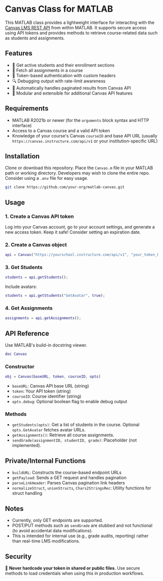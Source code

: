# Canvas Class for MATLAB

This MATLAB class provides a lightweight interface for interacting with the [Canvas LMS REST API](https://canvas.instructure.com/doc/api/) from within MATLAB. It supports secure access using API tokens and provides methods to retrieve course-related data such as students and assignments.

## Features

- 🧾 Get active students and their enrollment sections
- 📝 Fetch all assignments in a course
- 🔐 Token-based authentication with custom headers
- 🔍 Debugging output with rate-limit awareness
- 📡 Automatically handles paginated results from Canvas API
- 👷 Modular and extensible for additional Canvas API features

## Requirements

- MATLAB R2021b or newer (for the `arguments` block syntax and HTTP interface)
- Access to a Canvas course and a valid API token
- Knowledge of your course's Canvas `courseID` and base API URL (usually `https://canvas.instructure.com/api/v1` or your institution-specific URL)

## Installation

Clone or download this repository. Place the `Canvas.m` file in your MATLAB path or working directory.
Developers may wish to clone the entire repo. Consider using a `.env` file for easy usage.

```bash
git clone https://github.com/your-org/matlab-canvas.git
```

## Usage

### 1. Create a Canvas API token

Log into your Canvas account, go to your account settings, and generate a new access token. Keep it safe! Consider setting an expiration date.

### 2. Create a Canvas object

```matlab
api = Canvas("https://yourschool.instructure.com/api/v1", "your_token_here", "12345");
```

### 3. Get Students

```matlab
students = api.getStudents();
```

Include avatars:

```matlab
students = api.getStudents("GetAvatar", true);
```

### 4. Get Assignments

```matlab
assignments = api.getAssignments();
```

## API Reference

Use MATLAB's build-in docstring viewer.
```matlab
doc Canvas
```

### Constructor

```matlab
obj = Canvas(baseURL, token, courseID, opts)
```

- `baseURL`: Canvas API base URL (string)
- `token`: Your API token (string)
- `courseID`: Course identifier (string)
- `opts.debug`: Optional boolean flag to enable debug output

### Methods

- `getStudents(opts)`: Get a list of students in the course. Optional `opts.GetAvatar` fetches avatar URLs.
- `getAssignments()`: Retrieve all course assignments.
- `sendGrade(assignmentID, studentID, grade)`: Placeholder (not implemented).

## Private/Internal Functions

- `buildURL`: Constructs the course-based endpoint URLs
- `getPayload`: Sends a GET request and handles pagination
- `parseLinkHeader`: Parses Canvas pagination link headers
- `normalizeStruct`, `unionStructs`, `Chars2StringsRec`: Utility functions for struct handling

## Notes

- Currently, only GET endpoints are supported.
- POST/PUT methods such as `sendGrade` are stubbed and not functional (to avoid accidental data modifications).
- This is intended for internal use (e.g., grade audits, reporting) rather than real-time LMS modifications.

## Security

🚨 **Never hardcode your token in shared or public files.** Use secure methods to load credentials when using this in production workflows.


